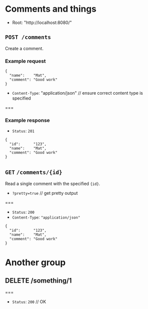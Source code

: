 # Comments and things

* Root: "http://localhost:8080/"

## `POST /comments`

Create a comment.

### Example request

```
{
  "name":    "Mat",
  "comment": "Good work"
}
```

* `Content-Type`: "application/json" // ensure correct content type is specified

===

### Example response

* `Status`: `201`

```
{
  "id":      "123",
  "name":    "Mat",
  "comment": "Good work"
}
```

## `GET` `/comments/{id}`

Read a single comment with the specified `{id}`.

* `?pretty=true` // get pretty output

===

* `Status`: `200`
* `Content-Type`: `"application/json"`

```
{
  "id":      "123",
  "name":    "Mat",
  "comment": "Good work"
}
```

# Another group

## DELETE /something/1

===

* `Status`: `200` // OK
